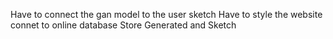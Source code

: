 Have to connect the gan model to the user sketch
Have to style the website
connet to online database
Store Generated and Sketch